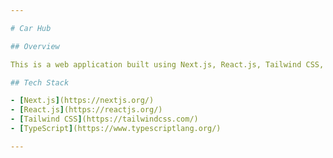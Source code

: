 ```yaml
---

# Car Hub

## Overview

This is a web application built using Next.js, React.js, Tailwind CSS, and TypeScript.

## Tech Stack

- [Next.js](https://nextjs.org/)
- [React.js](https://reactjs.org/)
- [Tailwind CSS](https://tailwindcss.com/)
- [TypeScript](https://www.typescriptlang.org/)

---
```

